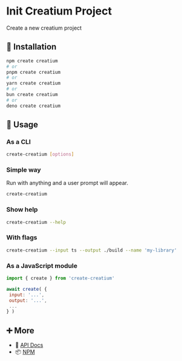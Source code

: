 # Init Creatium Project

Create a new creatium project

## 🔑 Installation

```bash
npm create creatium
# or
pnpm create creatium
# or
yarn create creatium
# or
bun create creatium
# or
deno create creatium
```

## 🚀 Usage

### As a CLI

```bash
create-creatium [options]
```

### Simple way

Run with anything and a user prompt will appear.

```bash
create-creatium
```

### Show help

```bash
create-creatium --help
```

### With flags

```bash
create-creatium --input ts --output ./build --name 'my-library'
```

### As a JavaScript module

```js
import { create } from 'create-creatium'

await create( {
 input: '...',
 output: '...',
 ...
} )
```

## ➕ More

- 📖 [API Docs](api.md)
- 📦 [NPM](https://www.npmjs.com/package/create-creatium)
